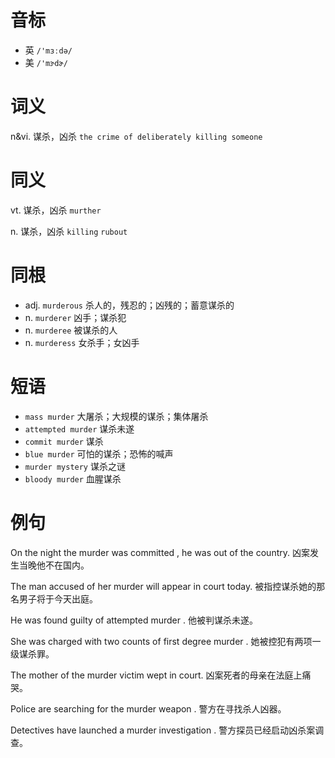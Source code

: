 # 音标

- 英 `/'mɜːdə/`
- 美 `/'mɝdɚ/`

# 词义

n&vi. 谋杀，凶杀
`the crime of deliberately killing someone`

# 同义

vt. 谋杀，凶杀
`murther`

n. 谋杀，凶杀
`killing` `rubout`

# 同根

- adj. `murderous` 杀人的，残忍的；凶残的；蓄意谋杀的
- n. `murderer` 凶手；谋杀犯
- n. `murderee` 被谋杀的人
- n. `murderess` 女杀手；女凶手

# 短语

- `mass murder` 大屠杀；大规模的谋杀；集体屠杀
- `attempted murder` 谋杀未遂
- `commit murder` 谋杀
- `blue murder` 可怕的谋杀；恐怖的喊声
- `murder mystery` 谋杀之谜
- `bloody murder` 血腥谋杀

# 例句

On the night the murder was committed , he was out of the country.
凶案发生当晚他不在国内。

The man accused of her murder will appear in court today.
被指控谋杀她的那名男子将于今天出庭。

He was found guilty of attempted murder .
他被判谋杀未遂。

She was charged with two counts of first degree murder .
她被控犯有两项一级谋杀罪。

The mother of the murder victim wept in court.
凶案死者的母亲在法庭上痛哭。

Police are searching for the murder weapon .
警方在寻找杀人凶器。

Detectives have launched a murder investigation .
警方探员已经启动凶杀案调查。


